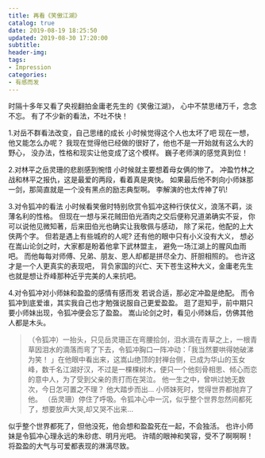 ```yaml
---
title: 再看《笑傲江湖》
catalog: true
date: 2019-08-19 18:25:50
updated: 2019-08-30 17:20:00
subtitle:
header-img:
tags:
- Impression
categories:
- 有感而发
---
```


时隔十多年又看了央视翻拍金庸老先生的《笑傲江湖》，
心中不禁思绪万千，念念不忘。
有了不少新的看法，不吐不快！

1.对岳不群看法改变，自己思绪的成长
小时候觉得这个人也太坏了吧
现在一想，他又能怎么办呢？
我现在觉得他已经做的很好了，他也不是一开始就有这么大的野心，
没办法，性格和现实让他变成了这个模样。
巍子老师演的感觉真到位！

2.对林平之岳灵珊的悲剧感到惋惜
小时候就主要想着母女俩的惨了。
冲盈竹林之战和林平之报仇，这是最爱的两段，看着真是爽快。
如果最后他不刺向小师妹那一剑，那简直就是一个没有黑点的励志典型啊。
李解演的也太传神了叭!

3.对令狐冲的看法
小时候看笑傲时特别欣赏令狐冲这种行侠仗义，浪荡不羁，淡薄名利的性格。
但现在一想与采花贼田伯光酒肉之交后便称兄道弟确实不妥，
你可以说他见微知著，后来田伯光也确实让我敬佩与感动，
除了采花，他配的上大侠两个字。
但若是遇上有些城府的人呢?
还有他的眼中只有小义没有大义，
想必在嵩山论剑之时，大家都是盼着他拿下武林盟主，
避免一场江湖上的腥风血雨吧。
而他每每对师傅、兄弟、朋友、恩人却都是拼尽全力、肝胆相照的。
也许这才是一个人更真实的表现吧，
背负家国的兴亡、天下苍生这种大义，金庸老先生也就是想让乔峰那种近乎完美的人来抗吧。

4.对令狐冲对小师妹和盈盈的感情有感而发
若说合适，那必定冲盈是绝配。
而令狐冲到底爱谁，其实我自己也才勉强说服自己更爱盈盈。
逛了逛知乎，前中期只要小师妹出现，令狐冲便会忘了盈盈。
嵩山论剑之时，看见小师妹后，仿佛其他人都是木头。
>（令狐冲）一抬头，只见岳灵珊正在弯腰拾剑，泪水滴在青草之上，一根青草因泪水的滴落而弯了下去，令狐冲胸口一阵冲动：「我当然要哄得她破涕为笑！ 」在他眼中看出来，这嵩山绝顶的封禅台侧，已成为华山的玉女峰，数千名江湖好汉，不过是一棵棵树木，便只一个他刻骨相思、倾心而恋的意中人，为了受到父亲的责打而在哭泣。 他一生之中，曾哄过她无数次，今日怎可置之不理？ 他大踏步而出...
小师妹死时，觉得世界都抛弃了他。
>（岳灵珊）停住了呼吸。令狐冲心中一沉，似乎整个世界忽然间都死了，想要放声大哭,却又哭不出来...

似乎整个世界都死了，但他没死，他会想和盈盈死在一起，不会独活。
也许小师妹是令狐冲心理永远的朱砂痣、明月光吧。
许晴的眼神和笑容，受不了啊啊啊！将盈盈的大气与可爱都表现的淋漓尽致。
